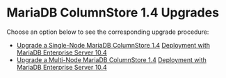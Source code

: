 
# MariaDB ColumnStore 1.4 Upgrades

Choose an option below to see the corresponding upgrade procedure:


* [Upgrade a Single-Node MariaDB ColumnStore 1.4](https://mariadb.com/kb/en/deploy-mariadb-columnstore-with-mariadb-community-server/)
[Deployment with MariaDB Enterprise Server 10.4](https://mariadb.com/kb/en/enterprise-server/)
* [Upgrade a Multi-Node MariaDB ColumnStore 1.4](/en/deploy-mariadb-columnstore-with-mariadb-community-server/)
[Deployment with MariaDB Enterprise Server 10.4](/en/enterprise-server/)

